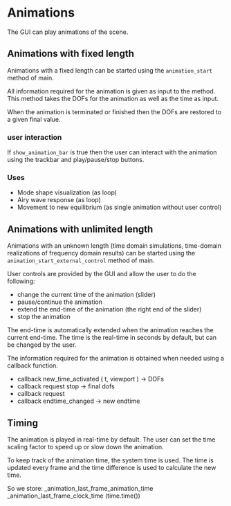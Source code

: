 # Animations

The GUI can play animations of the scene.

## Animations with fixed length

Animations with a fixed length can be started using the `animation_start` method of main.

All information required for the animation is given as input to the method.
This method takes the DOFs for the animation as well as the time as input.

When the animation is terminated or finished then the DOFs are restored to a given final value.

### user interaction

If `show_animation_bar` is true then the user can interact with the animation using the trackbar and play/pause/stop buttons.

### Uses

- Mode shape visualization (as loop)
- Airy wave response (as loop)
- Movement to new equilibrium (as single animation without user control)

## Animations with unlimited length

Animations with an unknown length (time domain simulations, time-domain realizations of frequency domain results)
can be started using the `animation_start_external_control` method of main.

User controls are provided by the GUI and allow the user to do the following:
- change the current time of the animation (slider)
- pause/continue the animation
- extend the end-time of the animation (the right end of the slider)
- stop the animation

The end-time is automatically extended when the animation reaches the current end-time.
The time is the real-time in seconds by default, but can be changed by the user.

The information required for the animation is obtained when needed using a callback function.

- callback new_time_activated ( t, viewport ) -> DOFs
- callback request stop -> final dofs
- callback request  
- callback endtime_changed -> new endtime

## Timing

The animation is played in real-time by default.
The user can set the time scaling factor to speed up or slow down the animation.

To keep track of the animation time, the system time is used.
The time is updated every frame and the time difference is used to calculate the new time.

So we store:
_animation_last_frame_animation_time 
_animation_last_frame_clock_time (time.time())


